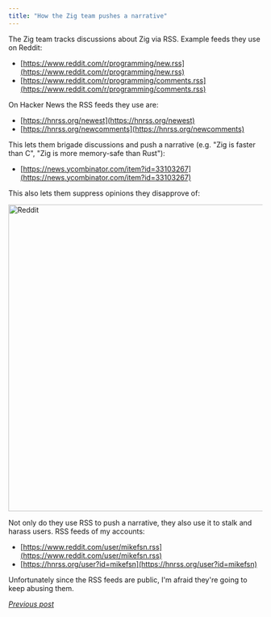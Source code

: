 ```yaml
---
title: "How the Zig team pushes a narrative"
---
```


The Zig team tracks discussions about Zig via RSS. Example feeds they use on Reddit:

- [https://www.reddit.com/r/programming/new.rss](https://www.reddit.com/r/programming/new.rss)
- [https://www.reddit.com/r/programming/comments.rss](https://www.reddit.com/r/programming/comments.rss)

On Hacker News the RSS feeds they use are:

- [https://hnrss.org/newest](https://hnrss.org/newest)
- [https://hnrss.org/newcomments](https://hnrss.org/newcomments)

This lets them brigade discussions and push a narrative (e.g. "Zig is faster than C", "Zig is more memory-safe than Rust"):

- [https://news.ycombinator.com/item?id=33103267](https://news.ycombinator.com/item?id=33103267)

This also lets them suppress opinions they disapprove of:

<img width="607" alt="Reddit" src="https://user-images.githubusercontent.com/116085775/198052171-6420e28c-d7b1-483c-89d6-225c2f94c24e.png">

Not only do they use RSS to push a narrative, they also use it to stalk and harass users. RSS feeds of my accounts:

- [https://www.reddit.com/user/mikefsn.rss](https://www.reddit.com/user/mikefsn.rss)
- [https://hnrss.org/user?id=mikefsn](https://hnrss.org/user?id=mikefsn)

Unfortunately since the RSS feeds are public, I'm afraid they're going to keep abusing them.

[_Previous post_](https://mikefsn.github.io/2022/10/18/goodbye-zig.html)
